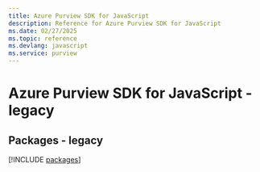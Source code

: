 ```yaml
---
title: Azure Purview SDK for JavaScript
description: Reference for Azure Purview SDK for JavaScript
ms.date: 02/27/2025
ms.topic: reference
ms.devlang: javascript
ms.service: purview
---
```

# Azure Purview SDK for JavaScript - legacy
## Packages - legacy
[!INCLUDE [packages](purview-index.md)]